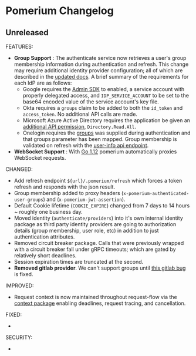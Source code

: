 # Pomerium Changelog

## Unreleased

FEATURES:

 * **Group Support** : The authenticate service now retrieves a user's group membership information during authentication and refresh. This change may require additional identity provider configuration; all of which are described in the [updated docs](https://www.pomerium.io/docs/identity-providers.html). A brief summary of the requirements for each IdP are as follows:
	- Google requires the [Admin SDK](https://developers.google.com/admin-sdk/directory/) to enabled, a service account with properly delegated access, and `IDP_SERVICE_ACCOUNT` to be set to the base64 encoded value of the service account's key file. 
	- Okta requires a `groups` claim to be added to both the `id_token` and `access_token`. No additional API calls are made. 
	- Microsoft Azure Active Directory requires the application be given an [additional API permission](https://docs.microsoft.com/en-us/graph/api/user-list-memberof?view=graph-rest-1.0), `Directory.Read.All`. 
	- Onelogin requires the [groups](https://developers.onelogin.com/openid-connect/scopes) was supplied during authentication and that groups parameter has been mapped. Group membership is validated on refresh with the [user-info api endpoint](https://developers.onelogin.com/openid-connect/api/user-info). 
 * **WebSocket Support** : With [Go 1.12](https://golang.org/doc/go1.12#net/http/httputil) pomerium automatically proxies WebSocket requests.


CHANGED:

 * Add refresh endpoint `${url}/.pomerium/refresh` which forces a token refresh and responds with the json result. 
 * Group membership added to proxy headers (`x-pomerium-authenticated-user-groups`) and (`x-pomerium-jwt-assertion`).
 * Default Cookie lifetime (`COOKIE_EXPIRE`) changed from 7 days to 14 hours ~ roughly one business day. 
 * Moved identity (`authenticate/providers`) into it's own internal identity package as third party identity providers are going to authorization details (group membership, user role, etc) in addition to just authentication attributes. 
 * Removed circuit breaker package. Calls that were previously wrapped with a circuit breaker fall under gRPC timeouts; which are gated by relatively short deadlines. 
 * Session expiration times are truncated at the second. 
 * **Removed gitlab provider**. We can't support groups until [this gitlab bug](https://gitlab.com/gitlab-org/gitlab-ce/issues/44435#note_88150387) is fixed.
   
IMPROVED:

 * Request context is now maintained throughout request-flow via the [context package](https://golang.org/pkg/context/) enabling deadlines, request tracing, and cancellation. 

FIXED:
 
 * 

SECURITY:
 
 * 